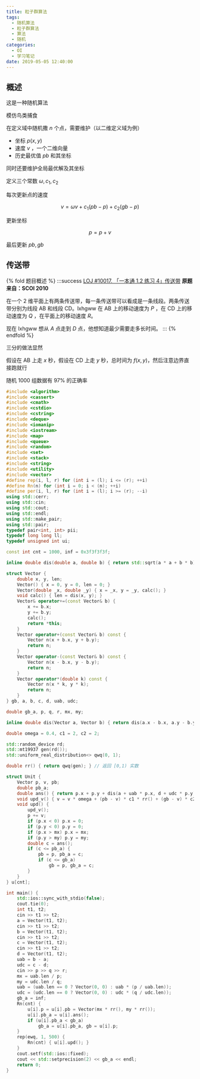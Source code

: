 ```yaml
---
title: 粒子群算法
tags:
  - 随机算法
  - 粒子群算法
  - 算法
  - 随机
categories:
  - OI
  - 学习笔记
date: 2019-05-05 12:40:00
---
```


## 概述

这是一种随机算法

模仿鸟类捕食

在定义域中随机撒 $n$ 个点，需要维护（以二维定义域为例）

- 坐标 $p(x,y)$
- 速度 $v$ ，一个二维向量
- 历史最优值 $pb$ 和其坐标

同时还要维护全局最优解及其坐标

<!-- more -->

定义三个常数 $\omega,c_1,c_2$

每次更新点的速度

$$
v=\omega v+c_1(pb-p)+c_2(gb-p)
$$


更新坐标

$$
p=p+v
$$

最后更新 $pb,gb$

## 传送带

{% fold 题目概述 %}
:::success
[LOJ #10017. 「一本通 1.2 练习 4」传送带](https://loj.ac/problem/10017)
**原题来自：SCOI 2010**

在一个 $2$ 维平面上有两条传送带，每一条传送带可以看成是一条线段。两条传送带分别为线段 $\text{AB}$ 和线段 $\text{CD}$。lxhgww 在 $\text{AB}$ 上的移动速度为 $P$ ，在 $\text{CD}$ 上的移动速度为 $Q$ ，在平面上的移动速度 $R$。

现在 lxhgww 想从 $A$ 点走到 $D$ 点，他想知道最少需要走多长时间。
:::
{% endfold %}

三分的做法显然

假设在 $\text{AB}$ 上走 $x$ 秒，假设在 $\text{CD}$ 上走 $y$ 秒，总时间为 $f(x,y)$，然后注意边界直接跑就行

随机 1000 组数据有 97% 的正确率

```cpp
#include <algorithm>
#include <cassert>
#include <cmath>
#include <cstdio>
#include <cstring>
#include <deque>
#include <iomanip>
#include <iostream>
#include <map>
#include <queue>
#include <random>
#include <set>
#include <stack>
#include <string>
#include <utility>
#include <vector>
#define rep(i, l, r) for (int i = (l); i <= (r); ++i)
#define Rn(n) for (int i = 0; i < (n); ++i)
#define per(i, l, r) for (int i = (l); i >= (r); --i)
using std::cerr;
using std::cin;
using std::cout;
using std::endl;
using std::make_pair;
using std::pair;
typedef pair<int, int> pii;
typedef long long ll;
typedef unsigned int ui;

const int cnt = 1000, inf = 0x3f3f3f3f;

inline double dis(double a, double b) { return std::sqrt(a * a + b * b); }

struct Vector {
    double x, y, len;
    Vector() { x = 0, y = 0, len = 0; }
    Vector(double _x, double _y) { x = _x, y = _y, calc(); }
    void calc() { len = dis(x, y); }
    Vector& operator+=(const Vector& b) {
        x += b.x;
        y += b.y;
        calc();
        return *this;
    }
    Vector operator+(const Vector& b) const {
        Vector n(x + b.x, y + b.y);
        return n;
    }
    Vector operator-(const Vector& b) const {
        Vector n(x - b.x, y - b.y);
        return n;
    }
    Vector operator*(double k) const {
        Vector n(x * k, y * k);
        return n;
    }
} gb, a, b, c, d, uab, udc;

double gb_a, p, q, r, mx, my;

inline double dis(Vector a, Vector b) { return dis(a.x - b.x, a.y - b.y); }

double omega = 0.4, c1 = 2, c2 = 2;

std::random_device rd;
std::mt19937 gen(rd());
std::uniform_real_distribution<> qwq(0, 1);

double rr() { return qwq(gen); } // 返回 [0,1) 实数

struct Unit {
    Vector p, v, pb;
    double pb_a;
    double ans() { return p.x + p.y + dis(a + uab * p.x, d + udc * p.y) / r; }
    void upd_v() { v = v * omega + (pb - v) * c1 * rr() + (gb - v) * c2 * rr(); }
    void upd() {
        upd_v();
        p += v;
        if (p.x < 0) p.x = 0;
        if (p.y < 0) p.y = 0;
        if (p.x > mx) p.x = mx;
        if (p.y > my) p.y = my;
        double c = ans();
        if (c <= pb_a) {
            pb = p, pb_a = c;
            if (c <= gb_a)
                gb = p, gb_a = c;
        }
    }
} u[cnt];

int main() {
    std::ios::sync_with_stdio(false);
    cout.tie(0);
    int t1, t2;
    cin >> t1 >> t2;
    a = Vector(t1, t2);
    cin >> t1 >> t2;
    b = Vector(t1, t2);
    cin >> t1 >> t2;
    c = Vector(t1, t2);
    cin >> t1 >> t2;
    d = Vector(t1, t2);
    uab = b - a;
    udc = c - d;
    cin >> p >> q >> r;
    mx = uab.len / p;
    my = udc.len / q;
    uab = (uab.len == 0 ? Vector(0, 0) : uab * (p / uab.len));
    udc = (udc.len == 0 ? Vector(0, 0) : udc * (q / udc.len));
    gb_a = inf;
    Rn(cnt) {
        u[i].p = u[i].pb = Vector(mx * rr(), my * rr());
        u[i].pb_a = u[i].ans();
        if (u[i].pb_a < gb_a)
            gb_a = u[i].pb_a, gb = u[i].p;
    }
    rep(ewq, 1, 500) {
        Rn(cnt) { u[i].upd(); }
    }
    cout.setf(std::ios::fixed);
    cout << std::setprecision(2) << gb_a << endl;
    return 0;
}
```

